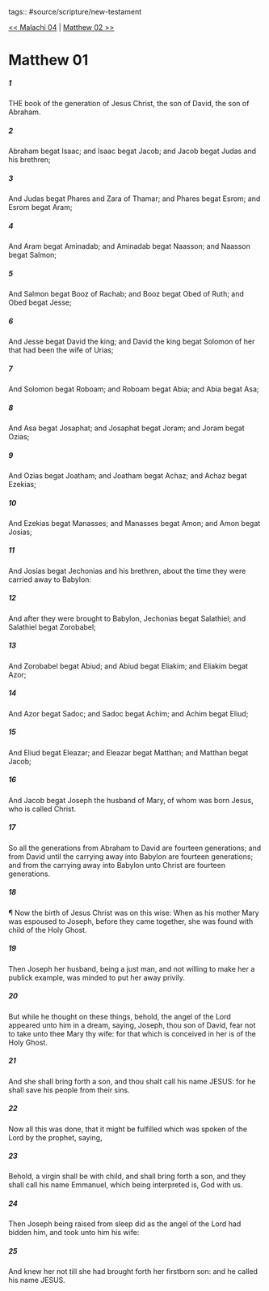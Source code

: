 tags:: #source/scripture/new-testament

[<< Malachi 04](/Old_Testament/39_Malachi/Malachi_04.md) | [Matthew 02 >>](/New_Testament/01_Matthew/Matthew_02.md)

# Matthew 01

##### 1

THE book of the generation of Jesus Christ, the son of David, the son of Abraham.

##### 2

Abraham begat Isaac; and Isaac begat Jacob; and Jacob begat Judas and his brethren;

##### 3

And Judas begat Phares and Zara of Thamar; and Phares begat Esrom; and Esrom begat Aram;

##### 4

And Aram begat Aminadab; and Aminadab begat Naasson; and Naasson begat Salmon;

##### 5

And Salmon begat Booz of Rachab; and Booz begat Obed of Ruth; and Obed begat Jesse;

##### 6

And Jesse begat David the king; and David the king begat Solomon of her that had been the wife of Urias;

##### 7

And Solomon begat Roboam; and Roboam begat Abia; and Abia begat Asa;

##### 8

And Asa begat Josaphat; and Josaphat begat Joram; and Joram begat Ozias;

##### 9

And Ozias begat Joatham; and Joatham begat Achaz; and Achaz begat Ezekias;

##### 10

And Ezekias begat Manasses; and Manasses begat Amon; and Amon begat Josias;

##### 11

And Josias begat Jechonias and his brethren, about the time they were carried away to Babylon:

##### 12

And after they were brought to Babylon, Jechonias begat Salathiel; and Salathiel begat Zorobabel;

##### 13

And Zorobabel begat Abiud; and Abiud begat Eliakim; and Eliakim begat Azor;

##### 14

And Azor begat Sadoc; and Sadoc begat Achim; and Achim begat Eliud;

##### 15

And Eliud begat Eleazar; and Eleazar begat Matthan; and Matthan begat Jacob;

##### 16

And Jacob begat Joseph the husband of Mary, of whom was born Jesus, who is called Christ.

##### 17

So all the generations from Abraham to David are fourteen generations; and from David until the carrying away into Babylon are fourteen generations; and from the carrying away into Babylon unto Christ are fourteen generations.

##### 18

¶ Now the birth of Jesus Christ was on this wise: When as his mother Mary was espoused to Joseph, before they came together, she was found with child of the Holy Ghost.

##### 19

Then Joseph her husband, being a just man, and not willing to make her a publick example, was minded to put her away privily.

##### 20

But while he thought on these things, behold, the angel of the Lord appeared unto him in a dream, saying, Joseph, thou son of David, fear not to take unto thee Mary thy wife: for that which is conceived in her is of the Holy Ghost.

##### 21

And she shall bring forth a son, and thou shalt call his name JESUS: for he shall save his people from their sins.

##### 22

Now all this was done, that it might be fulfilled which was spoken of the Lord by the prophet, saying,

##### 23

Behold, a virgin shall be with child, and shall bring forth a son, and they shall call his name Emmanuel, which being interpreted is, God with us.

##### 24

Then Joseph being raised from sleep did as the angel of the Lord had bidden him, and took unto him his wife:

##### 25

And knew her not till she had brought forth her firstborn son: and he called his name JESUS.
